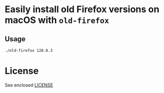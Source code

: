 # Easily install old Firefox versions on macOS with `old-firefox`

## Usage

```bash
./old-firefox 128.0.3
```

# License

See enclosed [LICENSE](./LICENSE)